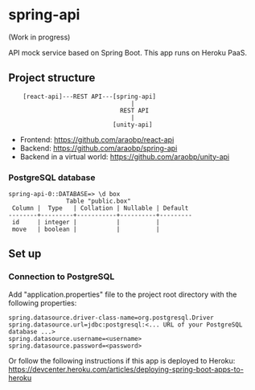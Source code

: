 # spring-api
 
(Work in progress)

API mock service based on Spring Boot. This app runs on Heroku PaaS.

## Project structure

```
    [react-api]---REST API---[spring-api]
                                  |
                               REST API
                                  |
                             [unity-api]
```

- Frontend: https://github.com/araobp/react-api
- Backend: https://github.com/araobp/spring-api
- Backend in a virtual world: https://github.com/araobp/unity-api

### PostgreSQL database
```
spring-api-0::DATABASE=> \d box
                Table "public.box"
 Column |  Type   | Collation | Nullable | Default 
--------+---------+-----------+----------+---------
 id     | integer |           |          | 
 move   | boolean |           |          | 
```

## Set up

### Connection to PostgreSQL

Add "application.properties" file to the project root directory with the following properties:

```
spring.datasource.driver-class-name=org.postgresql.Driver
spring.datasource.url=jdbc:postgresql:<... URL of your PostgreSQL database ...>
spring.datasource.username=<username>
spring.datasource.password=<password>
```

Or follow the following instructions if this app is deployed to Heroku: https://devcenter.heroku.com/articles/deploying-spring-boot-apps-to-heroku
